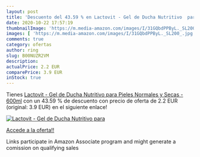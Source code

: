 ```yaml
---
layout: post
title: 'Descuento del 43.59 % en Lactovit - Gel de Ducha Nutritivo  para '
date: 2020-10-22 17:57:19
thumbnailImage: 'https://m.media-amazon.com/images/I/31GQbdPPByL._SL200_.jpg'
images: [ 'https://m.media-amazon.com/images/I/31GQbdPPByL._SL200_.jpg' ]
comments: true
category: ofertas
author: ring
slug: B00NUZR2VM
description:
actualPrice: 2.2 EUR
comparePrice: 3.9 EUR
inStock: true
---
```


Tienes [Lactovit - Gel de Ducha Nutritivo  para Pieles Normales y Secas - 600ml](https://www.amazon.es/dp/B00NUZR2VM/?tag=tolees-21) con un 43.59 % de descuento con precio de oferta de 2.2 EUR (original: 3.9 EUR) en el siguiente enlace!

[![Lactovit - Gel de Ducha Nutritivo  para ](https://m.media-amazon.com/images/I/31GQbdPPByL._SL200_.jpg)](https://www.amazon.es/dp/B00NUZR2VM/?tag=tolees-21)

[Accede a la oferta!!](https://www.amazon.es/dp/B00NUZR2VM/?tag=tolees-21)

Links participate in Amazon Associate program and might generate a comission on qualifying sales


